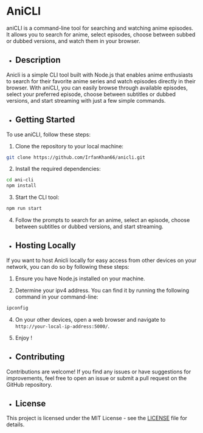 # AniCLI

aniCLI is a command-line tool for searching and watching anime episodes. It allows you to search for anime, select episodes, choose between subbed or dubbed versions, and watch them in your browser.

- ## Description

Anicli is a simple CLI tool built with Node.js that enables anime enthusiasts to search for their favorite anime series and watch episodes directly in their browser. With aniCLI, you can easily browse through available episodes, select your preferred episode, choose between subtitles or dubbed versions, and start streaming with just a few simple commands.

- ## Getting Started

To use aniCLI, follow these steps:

1. Clone the repository to your local machine:

```bash
git clone https://github.com/IrfanKhan66/anicli.git
```

2. Install the required dependencies:

```bash
cd ani-cli
npm install
```

3. Start the CLI tool:

```bash
npm run start
```

4. Follow the prompts to search for an anime, select an episode, choose between subtitles or dubbed versions, and start streaming.

- ## Hosting Locally

If you want to host Anicli locally for easy access from other devices on your network, you can do so by following these steps:

1. Ensure you have Node.js installed on your machine.

2. Determine your ipv4 address. You can find it by running the following command in your command-line:

```bash
ipconfig
```

4. On your other devices, open a web browser and navigate to `http://your-local-ip-address:5000/`.

5. Enjoy !

- ## Contributing

Contributions are welcome! If you find any issues or have suggestions for improvements, feel free to open an issue or submit a pull request on the GitHub repository.

- ## License

This project is licensed under the MIT License - see the [LICENSE](LICENSE) file for details.
